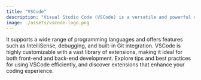 ```yaml
---
title: "VSCode"
description: "Visual Studio Code (VSCode) is a versatile and powerful code editor developed by Microsoft."
image: ./assets/vscode-logo.png
---
```


It supports a wide range of programming languages and offers features such as IntelliSense, debugging, and built-in Git integration. VSCode is highly customizable with a vast library of extensions, making it ideal for both front-end and back-end development. Explore tips and best practices for using VSCode efficiently, and discover extensions that enhance your coding experience.
